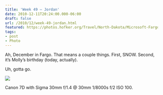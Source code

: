 ```yaml
---
title: 'Week 49 – Jordan'
date: 2010-12-11T20:24:00.000-06:00
draft: false
url: /2010/12/week-49-jordan.html
featured: https://photos.hofker.org/Travel/North-Dakota/Microsoft-Fargo-Vision/IMG6186/1128886244_hubWk-L.jpg
tags: 
- post
- Photo
---
```


Ah, December in Fargo. That means a couple things. First, SNOW. Second, it’s Molly’s birthday (today, actually).

Uh, gotta go.

![](https://photos.hofker.org/Travel/North-Dakota/Microsoft-Fargo-Vision/IMG6186/1128886244_hubWk-L.jpg)

Canon 7D with Sigma 30mm f/1.4 @ 30mm 1/8000s f/2 ISO 100.